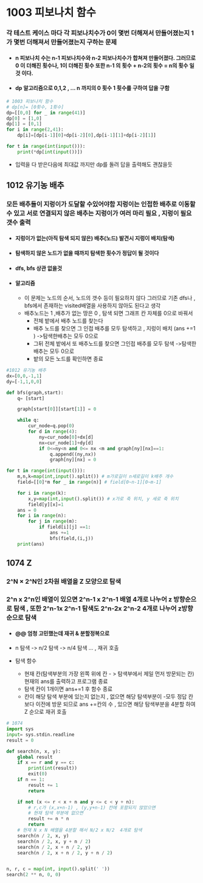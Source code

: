 # 1003 피보나치 함수

### 각 테스트 케이스 마다 각 피보나치수가 0이 몇번 더해져서 만들어졌는지 1가 몇번 더해져서 만들어졌는지 구하는 문제

- ####   n 피보나치 수는   n-1 피보나치수와 n-2 피보나치수가 합쳐져 만들어졌다. 그러므로 0 이 더해진 횟수나, 1이 더해진 횟수 또한 n-1 의 횟수 + n-2의 횟수 = n의 횟수 일것 이다.

- #### dp 알고리즘으로 0,1,2 , ... n 까지의 0 횟수 1 횟수를 구하여 답을 구함

```python
# 1003 피보나치 함수
# dp[n]= [0횟수, 1횟수]
dp=[[0,0] for _ in range(41)]
dp[0] = [1,0]
dp[1] = [0,1]
for i in range(2,41):
    dp[i]=[dp[i-1][0]+dp[i-2][0],dp[i-1][1]+dp[i-2][1]]

for t in range(int(input())):
    print(*dp[int(input())])
```



- 입력을 다 받은다음에 최대값 까지만 dp를 돌려 답을 출력해도 괜찮을듯



## 1012 유기농 배추

### 모든 배추들이 지렁이가 도달할 수있어야함 지렁이는 인접한 배추로 이동할 수 있고 서로 연결되지 않은 배추는 지렁이가 여러 마리 필요 , 지렁이 필요 갯수 출력

- #### 지렁이가 없는(아직 탐색 되지 않은)  배추(노드) 발견시  지렁이 배치(탐색) 

- #### 탐색하지 않은 노드가 없을 때까지 탐색한 횟수가 정답이 될 것이다 

- #### dfs, bfs  상관 없을것 

- #### 알고리즘

  - 이 문제는 노드의 순서, 노드의 갯수 등이 필요하지 않다 그러므로 기존 dfs나 , bfs에서 존재하는 visited배열을 사용하지 않아도 된다고 생각
  - 배추노드는 1 ,배추가 없는 땅은 0 , 탐색 되면 그래프 칸 자체를 0으로 바꿔서 
    - 전체 밭에서 배추 노드를 찾는다
    - 배추 노드를 찾으면 그 인접 배추를 모두 탐색하고 , 지렁이 배치  (ans +=1 )  ->탐색한배추는 모두 0으로
    - 그뒤 전체 밭에서 또 배추노드를 찾으면  그인접 배추를 모두 탐색 ->탐색한배추는 모두 0으로
    - 밭의 모든 노드를 확인하면 종료

```python
#1012 유기농 배추
dx=[0,0,-1,1]
dy=[-1,1,0,0]

def bfs(graph,start):
    q= [start]

    graph[start[0]][start[1]] = 0

    while q:
        cur_node=q.pop(0)
        for d in range(4):
            ny=cur_node[0]+dx[d]
            nx=cur_node[1]+dy[d]
            if 0<=ny<n and 0<= nx <m and graph[ny][nx]==1:
                q.append((ny,nx))
                graph[ny][nx] = 0

for t in range(int(input())):
    m,n,k=map(int,input().split()) # m가로길이 n세로길이 k배추 개수
    field=[[0]*m for _ in range(n)] # field[0~n-1][0~m-1]

    for i in range(k):
        x,y=map(int,input().split()) # x가로 축 위치, y 세로 축 위치
        field[y][x]=1
    ans = 0
    for i in range(n):
        for j in range(m):
            if field[i][j] ==1:
                ans +=1
                bfs(field,(i,j))
    print(ans)
```



## 1074 Z

### 2^N × 2^N인 2차원 배열을 Z 모양으로 탐색 

### 2^n x 2^n인 배열이 있으면 2^n-1 x 2^n-1 배열 4개로 나누어 z 방향순으로 탐색 , 또한 2^n-1x 2^n-1 탐색도 2^n-2x 2^n-2 4개로 나누어 z방향 순으로 탐색 

- #### @@ 엄청 고민했는데 재귀 & 분할정복으로 

- n 탐색 -> n/2 탐색  -> n/4  탐색 ... ,  재귀  호출 

- 탐색 함수

  - 현재 칸(탐색부분의  가장 왼쪽 위에 칸 - > 탐색부에서 제일 먼저 방문되는 칸) 현재의 ans를 출력하고  프로그램 종료
  - 탐색 칸이 1개이면 ans+=1 후 함수 종료
  - 칸이  해당 탐색 부분에  있는지 없는지  , 없으면 해당 탐색부분이  -모두 정답 칸보다 이전에 방문 되므로 ans +=칸의 수  , 있으면 해당 탐색부분을 4분할 하여 Z 순으로 재귀 호출



```python
# 1074 
import sys
input= sys.stdin.readline
result = 0

def search(n, x, y):
    global result
    if x == r and y == c:
        print(int(result))
        exit(0)
    if n == 1:
        result += 1
        return

    if not (x <= r < x + n and y <= c < y + n):
        # r,c가 (x,x+n-1) , (y,y+n-1) 칸에 포함되지 않았으면
        # 현재 탐색 부분에 없으면
        result += n * n
        return
    # 현재 N x N 배열을 4분할 해서 N/2 x N/2  4개로 탐색
    search(n / 2, x, y)
    search(n / 2, x, y + n / 2)
    search(n / 2, x + n / 2, y)
    search(n / 2, x + n / 2, y + n / 2)


n, r, c = map(int, input().split(' '))
search(2 ** n, 0, 0)
```




